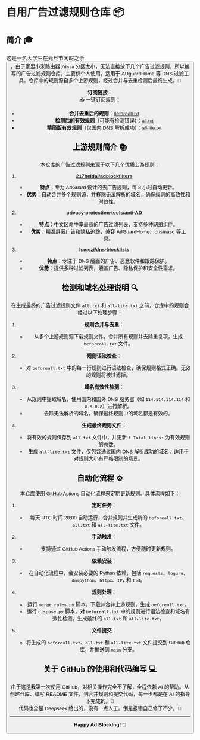 # 自用广告过滤规则仓库 📦

## 简介 🎓

这是一名大学生在元旦节闲暇之余<button class="citation-flag" data-index="3">，由于家里小米路由器 `/data` 分区太小，无法直接放下几个广告过滤规则，所以编写的广告过滤规则仓库，主要供个人使用，适用于 ADguardHome 等 DNS 过滤工具。仓库中的规则源自多个上游规则，经过合并与去重检测后最终生成。🎯

**订阅链接**：  
📥 一键订阅规则：  

- **合并去重后的规则**：[beforeall.txt](https://raw.githubusercontent.com/cloudyun233/cloudyun-AD-rules/refs/heads/main/beforeall.txt)
- **检测后的有效规则**（可能有检测错误）：[all.txt](https://raw.githubusercontent.com/cloudyun233/cloudyun-AD-rules/refs/heads/main/all.txt)
- **精简版有效规则**（仅国内 DNS 解析成功）：[all-lite.txt](https://raw.githubusercontent.com/cloudyun233/cloudyun-AD-rules/refs/heads/main/all-lite.txt)

## 上游规则简介 📚

本仓库的广告过滤规则来源于以下几个优质上游规则：

1. **[217heidai/adblockfilters](https://github.com/217heidai/adblockfilters)**  
   - **特点**：专为 AdGuard 设计的去广告规则，每 8 小时自动更新。  
   - **优势**：自动合并多个规则源，并移除无法解析的域名，确保规则的高效性和时效性。

2. **[privacy-protection-tools/anti-AD](https://github.com/privacy-protection-tools/anti-AD)**  
   - **特点**：中文区命中率最高的广告过滤列表，支持多种网络组件。  
   - **优势**：精准屏蔽广告和隐私追踪，兼容 AdGuardHome、dnsmasq 等工具。

3. **[hagezi/dns-blocklists](https://github.com/hagezi/dns-blocklists)**  
   - **特点**：专注于 DNS 层面的广告、恶意软件和跟踪保护。  
   - **优势**：提供多种过滤列表，涵盖广告、隐私保护和安全性需求。

## 检测和域名处理说明 🔍

在生成最终的广告过滤规则文件 `all.txt` 和 `all-lite.txt` 之前，仓库中的规则会经过以下处理步骤：

1. **规则合并与去重**：  
   - 从多个上游规则源下载规则文件，合并所有规则并去除重复项，生成 `beforeall.txt` 文件。

2. **规则语法检查**：  
   - 对 `beforeall.txt` 中的每一行规则进行语法检查，确保规则格式正确。无效的规则将被过滤掉。

3. **域名有效性检测**：  
   - 从规则中提取域名，使用国内和国外 DNS 服务器（如 `114.114.114.114` 和 `8.8.8.8`）进行解析。  
   - 去除无法解析的域名，确保最终规则中的域名都是有效的。

4. **生成最终规则文件**：  
   - 将有效的规则保存到 `all.txt` 文件中，并更新 `! Total lines:` 为有效规则的总数。  
   - 生成 `all-lite.txt` 文件，仅包含通过国内 DNS 解析成功的域名，适用于对规则大小有严格限制的场景。

## 自动化流程 ⚙️

本仓库使用 GitHub Actions 自动化流程来定期更新规则。具体流程如下：

1. **定时任务**：  
   - 每天 UTC 时间 20:00 自动运行，合并规则并生成新的 `beforeall.txt`、`all.txt` 和 `all-lite.txt` 文件。

2. **手动触发**：  
   - 支持通过 GitHub Actions 手动触发流程，方便随时更新规则。

3. **依赖安装**：  
   - 在自动化流程中，会安装必要的 Python 依赖，包括 `requests`、`loguru`、`dnspython`、`httpx`、`IPy` 和 `tld`。

4. **规则处理**：  
   - 运行 `merge_rules.py` 脚本，下载并合并上游规则，生成 `beforeall.txt`。  
   - 运行 `dispose.py` 脚本，对 `beforeall.txt` 中的规则进行语法检查和域名有效性检测，生成最终的 `all.txt` 和 `all-lite.txt`。

5. **文件提交**：  
   - 将生成的 `beforeall.txt`、`all.txt` 和 `all-lite.txt` 文件提交到 GitHub 仓库，并推送到 `main` 分支。

## 关于 GitHub 的使用和代码编写 💻

由于这是我第一次使用 GitHub，对相关操作完全不了解，全程依赖 AI 的帮助。从创建仓库、编写 README 文件，到合并规则和提交代码，每一步都是在 AI 的指导下完成的。🤖  
代码也全是 Deepseek 给出的，没有一点人工。倒是报错自己修了不少。🔧

---

**Happy Ad Blocking! 🎉**
